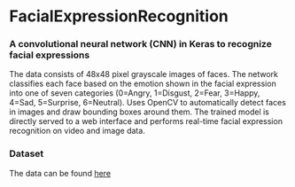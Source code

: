 # FacialExpressionRecognition
### A convolutional neural network (CNN) in Keras to recognize facial expressions

The data consists of 48x48 pixel grayscale images of faces. The network classifies each face based on the emotion shown in the facial expression into one of seven categories (0=Angry, 1=Disgust, 2=Fear, 3=Happy, 4=Sad, 5=Surprise, 6=Neutral). Uses OpenCV to automatically detect faces in images and draw bounding boxes around them. The trained model is directly served to a web interface and performs real-time facial expression recognition on video and image data. 

### Dataset
The data can be found [here](https://www.kaggle.com/c/challenges-in-representation-learning-facial-expression-recognition-challenge/data)
